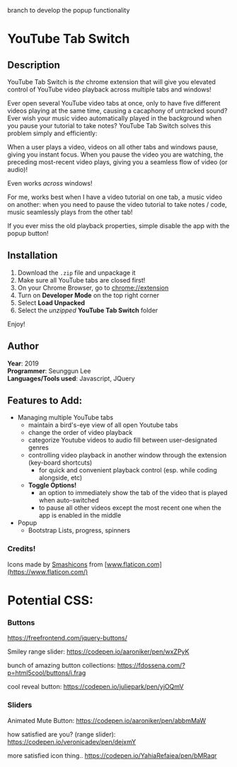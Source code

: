 branch to develop the popup functionality

# YouTube Tab Switch
## Description
YouTube Tab Switch is _the_ chrome extension that will give you elevated control of YouTube video playback across multiple tabs and windows!

Ever open several YouTube video tabs at once, only to have five different videos playing at the same time, causing a cacaphony of untracked sound? Ever wish your music video automatically played in the background when you pause your tutorial to take notes? YouTube Tab Switch solves this problem simply and efficiently:

When a user plays a video, videos on all other tabs and windows pause, giving you instant focus. When you pause the video you are watching, the preceding most-recent video plays, giving you a seamless flow of video (or audio)!

Even works _across_ windows!

For me, works best when I have a video tutorial on one tab, a music video on another: when you need to pause the video tutorial to take notes / code, music seamlessly plays from the other tab!

If you ever miss the old playback properties, simple disable the app with the popup button!

## Installation
1. Download the `.zip` file and unpackage it
2. Make sure all YouTube tabs are closed first!
3. On your Chrome Browser, go to <chrome://extension>
4. Turn on **Developer Mode** on the top right corner
5. Select **Load Unpacked**
6. Select the _unzipped_ **YouTube Tab Switch** folder


Enjoy!

## Author
**Year**: 2019  
**Programmer**: Seunggun Lee  
**Languages/Tools used**: Javascript, JQuery

## Features to Add:
- Managing multiple YouTube tabs
  - maintain a bird's-eye view of all open Youtube tabs
  - change the order of video playback
  - categorize Youtube videos to audio fill between user-designated genres
  - controlling video playback in another window through the extension (key-board shortcuts)
    - for quick and convenient playback control (esp. while coding alongside, etc)
  - **Toggle Options!**
    - an option to immediately show the tab of the video that is played when auto-switched
    - to pause all other videos except the most recent one when the app is enabled in the middle
- Popup
  - Bootstrap Lists, progress, spinners
### Credits!

Icons made by [Smashicons](https://www.flaticon.com/authors/smashicons) from [www.flaticon.com](https://www.flaticon.com/)


# Potential CSS:

### Buttons

https://freefrontend.com/jquery-buttons/


Smiley range slider: https://codepen.io/aaroniker/pen/wxZPyK

bunch of amazing button collections: https://fdossena.com/?p=html5cool/buttons/i.frag

cool reveal button:
https://codepen.io/juliepark/pen/yjOQmV

### Sliders

Animated Mute Button: https://codepen.io/aaroniker/pen/abbmMaW

how satisfied are you? (range slider): https://codepen.io/veronicadev/pen/dejxmY

more satisfied icon thing..
https://codepen.io/YahiaRefaiea/pen/bMRaqr
